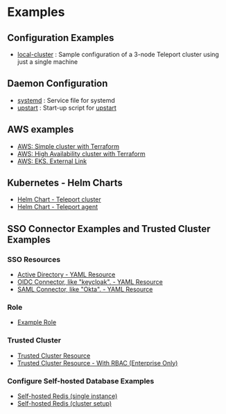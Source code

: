 # Examples

## Configuration Examples

* [local-cluster](https://github.com/gravitational/teleport/tree/master/examples/local-cluster) : Sample configuration of a 3-node Teleport cluster using just a single machine

## Daemon Configuration

* [systemd](https://github.com/gravitational/teleport/tree/master/examples/systemd) : Service file for systemd
* [upstart](https://github.com/gravitational/teleport/tree/master/examples/upstart) : Start-up script for [upstart](https://en.wikipedia.org/wiki/Upstart_(software))

## AWS examples

* [AWS: Simple cluster with Terraform](https://github.com/gravitational/teleport/tree/master/examples/aws/terraform/starter-cluster#teleport-terraform-aws-ami-simple-example)
* [AWS: High Availability cluster with Terraform](https://github.com/gravitational/teleport/tree/master/examples/aws/terraform/ha-autoscale-cluster#terraform-based-provisioning-example-amazon-single-ami)
* [AWS: EKS. External Link](https://aws.amazon.com/blogs/opensource/authenticating-eks-github-credentials-teleport/)

## Kubernetes - Helm Charts

* [Helm Chart - Teleport cluster](https://github.com/gravitational/teleport/tree/master/examples/chart/teleport-cluster#teleport-cluster)
* [Helm Chart - Teleport agent](https://github.com/gravitational/teleport/tree/master/examples/chart/teleport-kube-agent#teleport-agent-chart)

## SSO Connector Examples and Trusted Cluster Examples

### SSO Resources
* [Active Directory - YAML Resource](https://github.com/gravitational/teleport/blob/master/examples/resources/adfs-connector.yaml)
* [OIDC Connector, like "keycloak". - YAML Resource](https://github.com/gravitational/teleport/blob/master/examples/resources/oidc-connector.yaml)
* [SAML Connector, like "Okta". - YAML Resource](https://github.com/gravitational/teleport/blob/master/examples/resources/saml-connector.yaml)

### Role
* [Example Role](https://github.com/gravitational/teleport/blob/master/examples/resources/role.yaml)

### Trusted Cluster
* [Trusted Cluster Resource](https://github.com/gravitational/teleport/blob/master/examples/resources/trusted_cluster.yaml)
* [Trusted Cluster Resource - With RBAC (Enterprise Only)](https://github.com/gravitational/teleport/blob/master/examples/resources/trusted_cluster_enterprise.yaml)

### Configure Self-hosted Database Examples

* [Self-hosted Redis (single instance)](https://github.com/gravitational/teleport/blob/master/examples/self-hosted-databases/redis-single)
* [Self-hosted Redis (cluster setup)](https://github.com/gravitational/teleport/blob/master/examples/self-hosted-databases/redis-cluster/)
